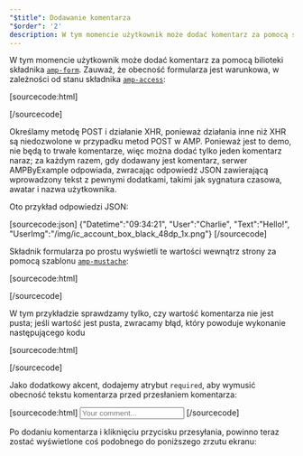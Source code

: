 ```yaml
---
"$title": Dodawanie komentarza
"$order": '2'
description: W tym momencie użytkownik może dodać komentarz za pomocą składnika amp-form, biblioteki. Zauważ, że obecność formularza jest warunkowa, w zależności od stanu składnika amp-access...
---
```


<amp-img src="/static/img/comment.png" alt="Add comment" height="325" width="300"></amp-img>

W tym momencie użytkownik może dodać komentarz za pomocą bilioteki składnika [`amp-form`](../../../../documentation/components/reference/amp-form.md). Zauważ, że obecność formularza jest warunkowa, w zależności od stanu składnika [`amp-access`](../../../../documentation/components/reference/amp-access.md):

[sourcecode:html]
<form amp-access="loggedIn" amp-access-hide method="post" action-xhr="<%host%>/samples_templates/comment_section/submit-comment-xhr" target="_top">
[/sourcecode]

Określamy metodę POST i działanie XHR, ponieważ działania inne niż XHR są niedozwolone w przypadku metod POST w AMP. Ponieważ jest to demo, nie będą to trwałe komentarze, więc można dodać tylko jeden komentarz naraz; za każdym razem, gdy dodawany jest komentarz, serwer AMPByExample odpowiada, zwracając odpowiedź JSON zawierającą wprowadzony tekst z pewnymi dodatkami, takimi jak sygnatura czasowa, awatar i nazwa użytkownika.

Oto przykład odpowiedzi JSON:

[sourcecode:json]
{"Datetime":"09:34:21",
"User":"Charlie",
"Text":"Hello!",
"UserImg":"/img/ic_account_box_black_48dp_1x.png"}
[/sourcecode]

Składnik formularza po prostu wyświetli te wartości wewnątrz strony za pomocą szablonu [`amp-mustache`](../../../../documentation/components/reference/amp-mustache.md):

[sourcecode:html]
<div submit-success>
  <template type="amp-mustache">
    <div class="comment-user">
      <amp-img width="44" class="user-avatar" height="44" alt="user" src="{{UserImg}}"></amp-img>
      <div class="card comment">
        <p><span class="user">{% raw %}{{User}}{% endraw %}</span><span class="date">{% raw %}{{Datetime}}{% endraw %}</span></p>
        <p>{% raw %}{{Text}}{% endraw %}</p>
      </div>
    </div>
  </template>
</div>
[/sourcecode]

W tym przykładzie sprawdzamy tylko, czy wartość komentarza nie jest pusta; jeśli wartość jest pusta, zwracamy błąd, który powoduje wykonanie następującego kodu

[sourcecode:html]
<div submit-error>
  <template type="amp-mustache">
    Error! Looks like something went wrong with your comment, please try to submit it again.
  </template>
</div>
[/sourcecode]

Jako dodatkowy akcent, dodajemy atrybut `required`, aby wymusić obecność tekstu komentarza przed przesłaniem komentarza:

<amp-img src="/static/img/enforce-comment.png" alt="Enforce comment" height="325" width="300"></amp-img>

[sourcecode:html]
<input type="text" class="data-input" name="text" placeholder="Your comment..." required>
[/sourcecode]

Po dodaniu komentarza i kliknięciu przycisku przesyłania, powinno teraz zostać wyświetlone coś podobnego do poniższego zrzutu ekranu:

<amp-img src="/static/img/logout-button.png" alt="Comment added" height="352" width="300"></amp-img>
